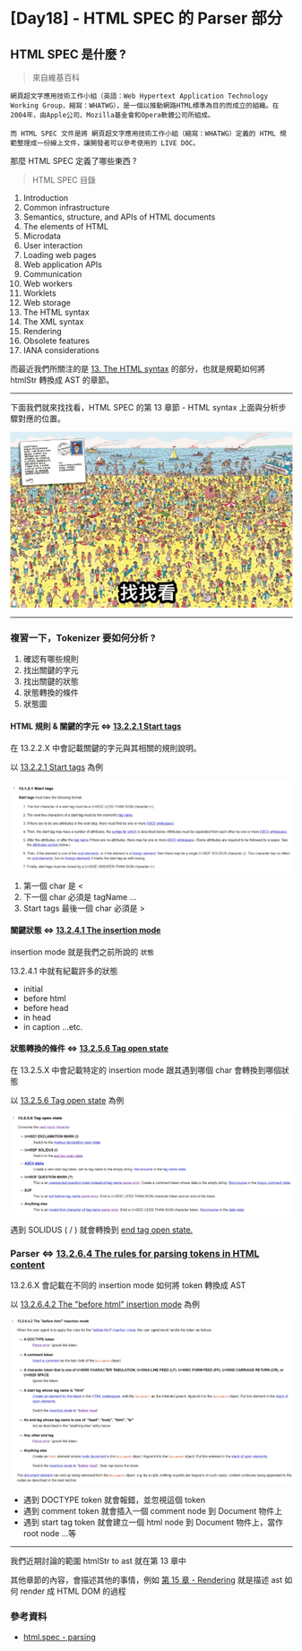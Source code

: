 # [Day18] - HTML SPEC 的 Parser 部分

## HTML SPEC 是什麼 ?

> 來自維基百科
```
網頁超文字應用技術工作小組（英語：Web Hypertext Application Technology Working Group，縮寫：WHATWG），是一個以推動網路HTML標準為目的而成立的組織。在2004年，由Apple公司、Mozilla基金會和Opera軟體公司所組成。

而 HTML SPEC 文件是將 網頁超文字應用技術工作小組（縮寫：WHATWG）定義的 HTML 規範整理成一份線上文件，讓開發者可以參考使用的 LIVE DOC。
```

那麼 HTML SPEC 定義了哪些東西 ?

> HTML SPEC 目錄
1. Introduction
2. Common infrastructure
3. Semantics, structure, and APIs of HTML documents
4. The elements of HTML
5. Microdata
6. User interaction
7. Loading web pages
8. Web application APIs
9. Communication
10. Web workers
11. Worklets
12. Web storage
13. The HTML syntax
14. The XML syntax
15. Rendering
16. Obsolete features
17. IANA considerations

而最近我們所關注的是 [13. The HTML syntax](https://html.spec.whatwg.org/multipage/syntax.html#syntax) 的部分，也就是規範如何將 htmlStr 轉換成 AST 的章節。

----

下面我們就來找找看，HTML SPEC 的第 13 章節 - HTML syntax 上面與分析步驟對應的位置。

![找找看](https://raw.githubusercontent.com/andrew781026/ithome_ironman_2022/main/day-18/find.png)

---

### 複習一下，Tokenizer 要如何分析 ?

1. 確認有哪些規則
2. 找出關鍵的字元
3. 找出關鍵的狀態
4. 狀態轉換的條件
5. 狀態圖

#### HTML 規則 & 關鍵的字元 <=> [13.2.2.1 Start tags](https://html.spec.whatwg.org/multipage/syntax.html#start-tags)

在 13.2.2.X 中會記載關鍵的字元與其相關的規則說明。

以 [13.2.2.1 Start tags](https://html.spec.whatwg.org/multipage/syntax.html#start-tags) 為例

![start-tags](https://raw.githubusercontent.com/andrew781026/ithome_ironman_2022/main/day-18/start-tags.png)

1. 第一個 char 是 <
2. 下一個 char 必須是 tagName
...
7. Start tags 最後一個 char 必須是 >

#### 關鍵狀態 <=> [13.2.4.1 The insertion mode](https://html.spec.whatwg.org/multipage/parsing.html#the-insertion-mode)

insertion mode 就是我們之前所說的 `狀態`

13.2.4.1 中就有紀載許多的狀態

- initial
- before html
- before head
- in head
- in caption ...etc.

#### 狀態轉換的條件 <=> [13.2.5.6 Tag open state](https://html.spec.whatwg.org/multipage/parsing.html#tag-open-state)

在 13.2.5.X 中會記載特定的 insertion mode 跟其遇到哪個 char 會轉換到哪個狀態

以 [13.2.5.6 Tag open state](https://html.spec.whatwg.org/multipage/parsing.html#tag-open-state) 為例

![tag-open-state](https://raw.githubusercontent.com/andrew781026/ithome_ironman_2022/main/day-18/tag-open-state.png)

遇到 SOLIDUS ( / ) 就會轉換到 [end tag open state.](https://html.spec.whatwg.org/multipage/parsing.html#end-tag-open-state)

### Parser <=> [13.2.6.4 The rules for parsing tokens in HTML content](https://html.spec.whatwg.org/multipage/parsing.html#parsing-main-inhtml)

13.2.6.X 會記載在不同的 insertion mode 如何將 token 轉換成 AST

以 [13.2.6.4.2 The "before html" insertion mode](https://html.spec.whatwg.org/multipage/parsing.html#the-before-html-insertion-mode) 為例

![before-html-parse](https://raw.githubusercontent.com/andrew781026/ithome_ironman_2022/main/day-18/before-html-parse.png)

- 遇到 DOCTYPE token 就會報錯，並忽視這個 token
- 遇到 comment token 就會插入一個 comment node 到 Document 物件上
- 遇到 start tag token <html> 就會建立一個 html node 到 Document 物件上，當作 root node ...等

--- 

我們近期討論的範圍 htmlStr to ast 就在第 13 章中

其他章節的內容，會描述其他的事情，例如 [第 15 章 - Rendering](https://html.spec.whatwg.org/multipage/#toc-rendering) 就是描述 ast 如何 render 成 HTML DOM 的過程

### 參考資料

- [html.spec - parsing](https://html.spec.whatwg.org/multipage/parsing.html)
